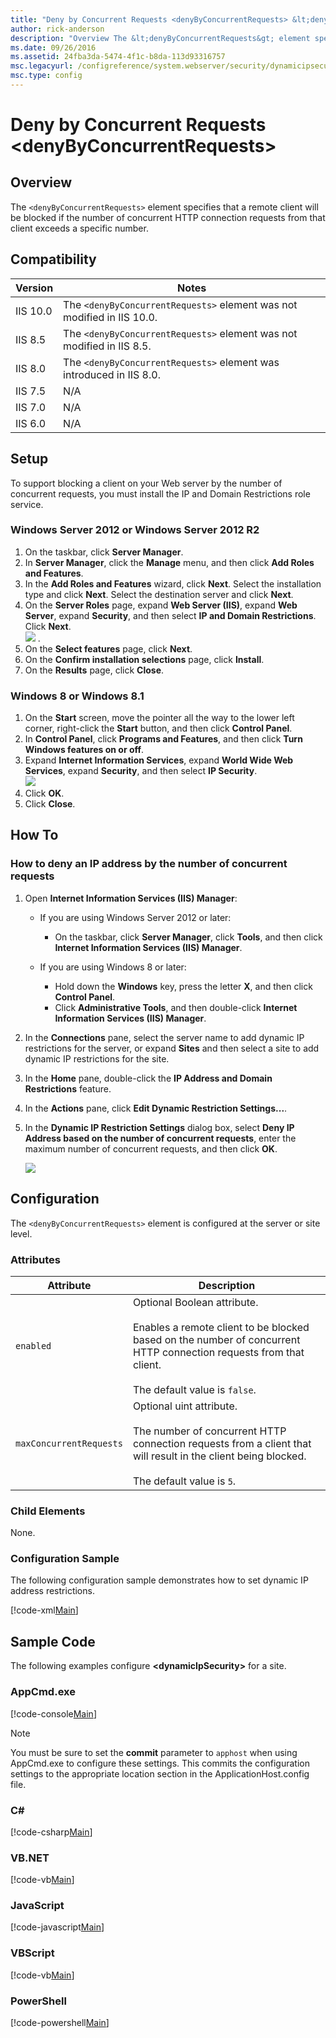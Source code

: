 ```yaml
---
title: "Deny by Concurrent Requests <denyByConcurrentRequests> &lt;denyByConcurrentRequests&gt;"
author: rick-anderson
description: "Overview The &lt;denyByConcurrentRequests&gt; element specifies that a remote client will be blocked if the number of concurrent HTTP connection requests fro..."
ms.date: 09/26/2016
ms.assetid: 24fba3da-5474-4f1c-b8da-113d93316757
msc.legacyurl: /configreference/system.webserver/security/dynamicipsecurity/denybyconcurrentrequests
msc.type: config
---
```

Deny by Concurrent Requests <denyByConcurrentRequests> &lt;denyByConcurrentRequests&gt;
====================
<a id="001"></a>
## Overview

The `<denyByConcurrentRequests>` element specifies that a remote client will be blocked if the number of concurrent HTTP connection requests from that client exceeds a specific number.

<a id="002"></a>
## Compatibility

| Version | Notes |
| --- | --- |
| IIS 10.0 | The `<denyByConcurrentRequests>` element was not modified in IIS 10.0. |
| IIS 8.5 | The `<denyByConcurrentRequests>` element was not modified in IIS 8.5. |
| IIS 8.0 | The `<denyByConcurrentRequests>` element was introduced in IIS 8.0. |
| IIS 7.5 | N/A |
| IIS 7.0 | N/A |
| IIS 6.0 | N/A |

<a id="003"></a>
## Setup

To support blocking a client on your Web server by the number of concurrent requests, you must install the IP and Domain Restrictions role service.

### Windows Server 2012 or Windows Server 2012 R2

1. On the taskbar, click **Server Manager**.
2. In **Server Manager**, click the **Manage** menu, and then click **Add Roles and Features**.
3. In the **Add Roles and Features** wizard, click **Next**. Select the installation type and click **Next**. Select the destination server and click **Next**.
4. On the **Server Roles** page, expand **Web Server (IIS)**, expand **Web Server**, expand **Security**, and then select **IP and Domain Restrictions**. Click **Next**.  
    [![](denyByConcurrentRequests/_static/image2.png)](denyByConcurrentRequests/_static/image1.png) .
5. On the **Select features** page, click **Next**.
6. On the **Confirm installation selections** page, click **Install**.
7. On the **Results** page, click **Close**.

### Windows 8 or Windows 8.1

1. On the **Start** screen, move the pointer all the way to the lower left corner, right-click the **Start** button, and then click **Control Panel**.
2. In **Control Panel**, click **Programs and Features**, and then click **Turn Windows features on or off**.
3. Expand **Internet Information Services**, expand **World Wide Web Services**, expand **Security**, and then select **IP Security**.  
    [![](denyByConcurrentRequests/_static/image4.png)](denyByConcurrentRequests/_static/image3.png)
4. Click **OK**.
5. Click **Close**.

<a id="004"></a>
## How To

### How to deny an IP address by the number of concurrent requests

1. Open **Internet Information Services (IIS) Manager**:

    - If you are using Windows Server 2012 or later:

        - On the taskbar, click **Server Manager**, click **Tools**, and then click **Internet Information Services (IIS) Manager**.
    - If you are using Windows 8 or later:

        - Hold down the **Windows** key, press the letter **X**, and then click **Control Panel**.
        - Click **Administrative Tools**, and then double-click **Internet Information Services (IIS) Manager**.
2. In the **Connections** pane, select the server name to add dynamic IP restrictions for the server, or expand **Sites** and then select a site to add dynamic IP restrictions for the site.
3. In the **Home** pane, double-click the **IP Address and Domain Restrictions** feature.
4. In the **Actions** pane, click **Edit Dynamic Restriction Settings...**.
5. In the **Dynamic IP Restriction Settings** dialog box, select **Deny IP Address based on the number of concurrent requests**, enter the maximum number of concurrent requests, and then click **OK**.  
  
    [![](denyByConcurrentRequests/_static/image6.png)](denyByConcurrentRequests/_static/image5.png)

<a id="005"></a>
## Configuration

The `<denyByConcurrentRequests>` element is configured at the server or site level.

### Attributes

| Attribute | Description |
| --- | --- |
| `enabled` | Optional Boolean attribute.<br><br>Enables a remote client to be blocked based on the number of concurrent HTTP connection requests from that client.<br><br>The default value is `false`. |
| `maxConcurrentRequests` | Optional uint attribute.<br><br>The number of concurrent HTTP connection requests from a client that will result in the client being blocked.<br><br>The default value is `5`. |

### Child Elements

None.

### Configuration Sample

The following configuration sample demonstrates how to set dynamic IP address restrictions.

[!code-xml[Main](denyByConcurrentRequests/samples/sample1.xml)]

<a id="006"></a>
## Sample Code

The following examples configure **&lt;dynamicIpSecurity&gt;** for a site.

### AppCmd.exe

[!code-console[Main](denyByConcurrentRequests/samples/sample2.cmd)]

> [!NOTE]
> You must be sure to set the **commit** parameter to `apphost` when using AppCmd.exe to configure these settings. This commits the configuration settings to the appropriate location section in the ApplicationHost.config file.

### C\#

[!code-csharp[Main](denyByConcurrentRequests/samples/sample3.cs)]

### VB.NET

[!code-vb[Main](denyByConcurrentRequests/samples/sample4.vb)]

### JavaScript

[!code-javascript[Main](denyByConcurrentRequests/samples/sample5.js)]

### VBScript

[!code-vb[Main](denyByConcurrentRequests/samples/sample6.vb)]

### PowerShell

[!code-powershell[Main](denyByConcurrentRequests/samples/sample7.ps1)]
